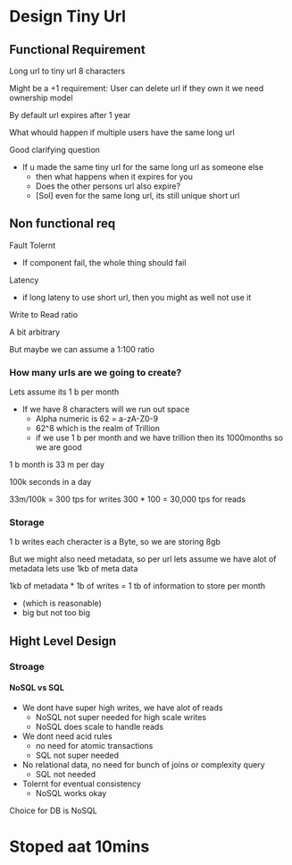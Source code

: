 # Design Tiny Url

## Functional Requirement

Long url to tiny url 8 characters

Might be a +1 requirement:
    User can delete url if they own it
    we need ownership model

By default url expires after 1 year

What whould happen if multiple users have the same long url

Good clarifying question

* If u made the same tiny url for the same long url as someone else
  * then what happens when it expires for you 
  * Does the other persons url also expire?
  * [Sol] even for the same long url, its still unique short url

## Non functional req

Fault Tolernt

* If component fail, the whole thing should fail

Latency

* if long lateny to use short url, then you might as well not use it

Write to Read ratio

A bit arbitrary

But maybe we can assume a 1:100 ratio

### How many urls are we going to create?

Lets assume its 1 b per month

* If we have 8 characters will we run out space
  * Alpha numeric is 62 = a-zA-Z0-9
  * 62^8 which is the realm of Trillion
  * if we use 1 b per month and we have trillion then its 1000months so we are good


1 b month is 33 m per day

100k seconds in a day

33m/100k = 300 tps for writes
300 * 100 = 30,000 tps for reads


### Storage

1 b writes
each cheracter is a Byte, so we are storing 8gb

But we might also need metadata, so per url lets assume we have alot of metadata lets use 1kb of meta data

1kb of metadata * 1b of writes = 1 tb of information to store per month
* (which is reasonable)
* big but not too big

## Hight Level Design

### Stroage

#### NoSQL vs SQL

* We dont have super high writes, we have alot of reads
  * NoSQL not super needed for high scale writes
  * NoSQL does scale to handle reads
* We dont need acid rules
  * no need for atomic transactions
  * SQL not super needed
* No relational data, no need for bunch of joins or complexity query
  * SQL not needed
* Tolernt for eventual consistency
  * NoSQL works okay

Choice for DB is NoSQL

# Stoped aat 10mins